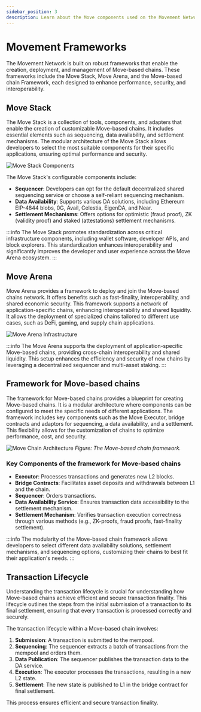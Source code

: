 ```yaml
---
sidebar_position: 3
description: Learn about the Move components used on the Movement Network.
---
```


# Movement Frameworks

The Movement Network is built on robust frameworks that enable the creation, deployment, and management of Move-based chains. These frameworks include the Move Stack, Move Arena, and the Move-based chain Framework, each designed to enhance performance, security, and interoperability.

## Move Stack

The Move Stack is a collection of tools, components, and adapters that enable the creation of customizable Move-based chains. It includes essential elements such as sequencing, data availability, and settlement mechanisms. The modular architecture of the Move Stack allows developers to select the most suitable components for their specific applications, ensuring optimal performance and security.

![Move Stack Components](./images/move_stack.png)

The Move Stack's configurable components include:
- **Sequencer**: Developers can opt for the default decentralized shared sequencing service or choose a self-reliant sequencing mechanism.
- **Data Availability**: Supports various DA solutions, including Ethereum EIP-4844 blobs, 0G, Avail, Celestia, EigenDA, and Near.
- **Settlement Mechanisms**: Offers options for optimistic (fraud proof), ZK (validity proof) and staked (attestations) settlement mechanisms.

:::info
The Move Stack promotes standardization across critical infrastructure components, including wallet software, developer APIs, and block explorers. This standardization enhances interoperability and significantly improves the developer and user experience across the Move Arena ecosystem.
:::

## Move Arena

Move Arena provides a framework to deploy and join the Move-based chains network. It offers benefits such as fast-finality, interoperability, and shared economic security. This framework supports a network of application-specific chains, enhancing interoperability and shared liquidity. It allows the deployment of specialized chains tailored to different use cases, such as DeFi, gaming, and supply chain applications.

![Move Arena Infrastructure](./images/arena.png)

:::info
The Move Arena supports the deployment of application-specific Move-based chains, providing cross-chain interoperability and shared liquidity. This setup enhances the efficiency and security of new chains by leveraging a decentralized sequencer and multi-asset staking.
:::

## Framework for Move-based chains

The framework for Move-based chains provides a blueprint for creating Move-based chains. It is a modular architecture where components can be configured to meet the specific needs of different applications. The framework includes key components such as the Move Executor, bridge contracts and adaptors for sequencing, a data availability, and a settlement. This flexibility allows for the customization of chains to optimize performance, cost, and security.

![Move Chain Architecture](./images/move_chain.png)
*Figure: The Move-based chain framework.*

### Key Components of the framework for Move-based chains

- **Executor**: Processes transactions and generates new L2 blocks.
- **Bridge Contracts**: Facilitates asset deposits and withdrawals between L1 and the chain.
- **Sequencer**: Orders transactions.
- **Data Availability Service**: Ensures transaction data accessibility to the settlement mechanism.
- **Settlement Mechanism**: Verifies transaction execution correctness through various methods (e.g., ZK-proofs, fraud proofs, fast-finality settlement).

:::info
The modularity of the Move-based chain framework allows developers to select different data availability solutions, settlement mechanisms, and sequencing options, customizing their chains to best fit their application's needs.
:::

## Transaction Lifecycle

Understanding the transaction lifecycle is crucial for understanding how Move-based chains achieve efficient and secure transaction finality. This lifecycle outlines the steps from the initial submission of a transaction to its final settlement, ensuring that every transaction is processed correctly and securely.

The transaction lifecycle within a Move-based chain involves:
1. **Submission**: A transaction is submitted to the mempool.
2. **Sequencing**: The sequencer extracts a batch of transactions from the mempool and orders them.
3. **Data Publication**: The sequencer publishes the transaction data to the DA service.
4. **Execution**: The executor processes the transactions, resulting in a new L2 state.
5. **Settlement**: The new state is published to L1 in the bridge contract for final settlement.

This process ensures efficient and secure transaction finality.

<!-- ![Transaction Lifecycle](./images/transaction_lifecycle.png) -->
